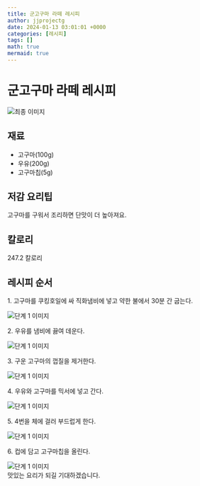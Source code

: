 ```yaml
---
title: 군고구마 라떼 레시피
author: jjprojectg
date: 2024-01-13 03:01:01 +0000
categories: [레시피]
tags: []
math: true
mermaid: true
---
```

<meta name="og:type" content="website"/>
<meta charset="UTF-8"/>
<div class="header">
  <h1>군고구마 라떼 레시피</h1>
</div>

<div class="container my-4">
  <div class="row">
    <div class="col-12 col-md-6">
      <div class="recipe-image">
        <img src="http://www.foodsafetykorea.go.kr/uploadimg/cook/10_01135_2.png" class="step-image" alt="최종 이미지"/>
      </div>
    </div>
    <div class="col-12 col-md-6">
      <div class="ingredients">
        <h2>재료</h2>
        <ul class="card">
          <li> 고구마(100g) </li>
          <li>  우유(200g) </li>
          <li>  고구마칩(5g) </li>
</ul>
      </div>
    </div>
    <div class="col-12 col-md-6">
      <div class="ingredients">
        <h2>저감 요리팁</h2>
        <div class="card"> 
          <p>
            고구마를 구워서 조리하면 단맛이 더 높아져요.
          </p>
        </div>
      </div>
      <div class="ingredients">
        <h2>칼로리</h2>
        <div class="card"> 
          <p>
            247.2 칼로리
          </p>
        </div>
      </div>
    </div>
  </div>

  <h2 class="my-4">레시피 순서</h2>
  <div class="card recipe-card">
    <div class="card-body recipe-step">
      <p class="card-text step-description">1. 고구마를 쿠킹호일에 싸 직화냄비에 넣고 약한 불에서
30분 간 굽는다.</p>
      <img src="http://www.foodsafetykorea.go.kr/uploadimg/cook/20_01135_1.JPG" alt="단계 1 이미지" class="step-image"/>
    </div>
  </div>
  <div class="card recipe-card">
    <div class="card-body recipe-step">
      <p class="card-text step-description">2. 우유를 냄비에 끓여 데운다.</p>
      <img src="http://www.foodsafetykorea.go.kr/uploadimg/cook/20_01135_2.JPG" alt="단계 1 이미지" class="step-image"/>
    </div>
  </div>
  <div class="card recipe-card">
    <div class="card-body recipe-step">
      <p class="card-text step-description">3. 구운 고구마의 껍질을 제거한다.</p>
      <img src="http://www.foodsafetykorea.go.kr/uploadimg/cook/20_01135_3.JPG" alt="단계 1 이미지" class="step-image"/>
    </div>
  </div>
  <div class="card recipe-card">
    <div class="card-body recipe-step">
      <p class="card-text step-description">4. 우유와 고구마를 믹서에 넣고 간다.</p>
      <img src="http://www.foodsafetykorea.go.kr/uploadimg/cook/20_01135_4.JPG" alt="단계 1 이미지" class="step-image"/>
    </div>
  </div>
  <div class="card recipe-card">
    <div class="card-body recipe-step">
      <p class="card-text step-description">5. 4번을 체에 걸러 부드럽게 한다.</p>
      <img src="http://www.foodsafetykorea.go.kr/uploadimg/cook/20_01135_5.JPG" alt="단계 1 이미지" class="step-image"/>
    </div>
  </div>
  <div class="card recipe-card">
    <div class="card-body recipe-step">
      <p class="card-text step-description">6. 컵에 담고 고구마칩을 올린다.</p>
      <img src="http://www.foodsafetykorea.go.kr/uploadimg/cook/20_01135_6.JPG" alt="단계 1 이미지" class="step-image"/>
    </div>
  </div>

</div>
맛있는 요리가 되길 기대하겠습니다.
